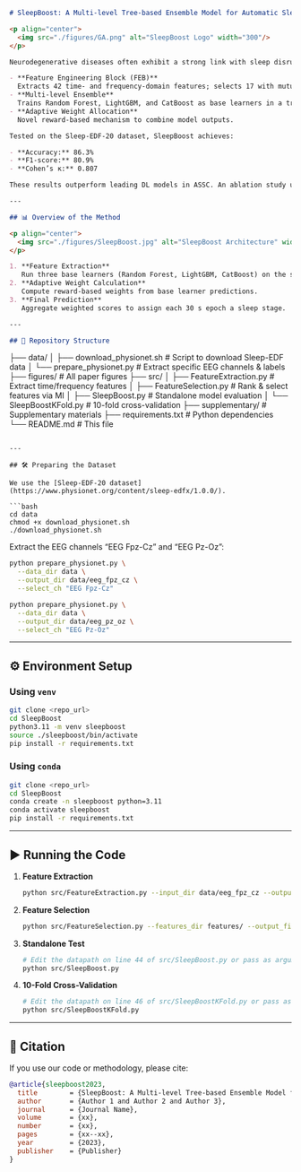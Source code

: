 ```markdown
# SleepBoost: A Multi-level Tree-based Ensemble Model for Automatic Sleep Stage Classification

<p align="center">
  <img src="./figures/GA.png" alt="SleepBoost Logo" width="300"/>
</p>

Neurodegenerative diseases often exhibit a strong link with sleep disruption, highlighting the importance of effective sleep stage monitoring. In this light, Automatic Sleep Stage Classification (ASSC) plays a pivotal role, now more streamlined than ever due to the advancements in deep learning (DL). However, the opaque nature of DL models can be a barrier in their clinical adoption, due to trust concerns among medical practitioners. To bridge this gap, we introduce **SleepBoost**, a transparent multi-level tree-based ensemble model specifically designed for ASSC. Our approach includes:

- **Feature Engineering Block (FEB)**  
  Extracts 42 time- and frequency-domain features; selects 17 with mutual information > 0.23.
- **Multi-level Ensemble**  
  Trains Random Forest, LightGBM, and CatBoost as base learners in a tree structure.
- **Adaptive Weight Allocation**  
  Novel reward-based mechanism to combine model outputs.

Tested on the Sleep-EDF-20 dataset, SleepBoost achieves:

- **Accuracy:** 86.3%  
- **F1-score:** 80.9%  
- **Cohen’s κ:** 0.807  

These results outperform leading DL models in ASSC. An ablation study underscores the critical role of our selective feature extraction in enhancing both accuracy and interpretability—essential for clinical use.

---

## 📊 Overview of the Method

<p align="center">
  <img src="./figures/SleepBoost.jpg" alt="SleepBoost Architecture" width="600"/>
</p>

1. **Feature Extraction**  
   Run three base learners (Random Forest, LightGBM, CatBoost) on the same feature set.  
2. **Adaptive Weight Calculation**  
   Compute reward-based weights from base learner predictions.  
3. **Final Prediction**  
   Aggregate weighted scores to assign each 30 s epoch a sleep stage.

---

## 📁 Repository Structure

```

├── data/
│   ├── download\_physionet.sh      # Script to download Sleep-EDF data
│   └── prepare\_physionet.py       # Extract specific EEG channels & labels
├── figures/                       # All paper figures
├── src/
│   ├── FeatureExtraction.py       # Extract time/frequency features
│   ├── FeatureSelection.py        # Rank & select features via MI
│   ├── SleepBoost.py              # Standalone model evaluation
│   └── SleepBoostKFold.py         # 10-fold cross-validation
├── supplementary/                 # Supplementary materials
├── requirements.txt               # Python dependencies
└── README.md                      # This file

````

---

## 🛠️ Preparing the Dataset

We use the [Sleep-EDF-20 dataset](https://www.physionet.org/content/sleep-edfx/1.0.0/).

```bash
cd data
chmod +x download_physionet.sh
./download_physionet.sh
````

Extract the EEG channels “EEG Fpz-Cz” and “EEG Pz-Oz”:

```bash
python prepare_physionet.py \
  --data_dir data \
  --output_dir data/eeg_fpz_cz \
  --select_ch "EEG Fpz-Cz"

python prepare_physionet.py \
  --data_dir data \
  --output_dir data/eeg_pz_oz \
  --select_ch "EEG Pz-Oz"
```

---

## ⚙️ Environment Setup

### Using `venv`

```bash
git clone <repo_url>
cd SleepBoost
python3.11 -m venv sleepboost
source ./sleepboost/bin/activate
pip install -r requirements.txt
```

### Using `conda`

```bash
git clone <repo_url>
cd SleepBoost
conda create -n sleepboost python=3.11
conda activate sleepboost
pip install -r requirements.txt
```

---

## ▶️ Running the Code

1. **Feature Extraction**

   ```bash
   python src/FeatureExtraction.py --input_dir data/eeg_fpz_cz --output_dir features/
   ```

2. **Feature Selection**

   ```bash
   python src/FeatureSelection.py --features_dir features/ --output_file selected_features.csv
   ```

3. **Standalone Test**

   ```bash
   # Edit the datapath on line 44 of src/SleepBoost.py or pass as argument
   python src/SleepBoost.py
   ```

4. **10-Fold Cross-Validation**

   ```bash
   # Edit the datapath on line 46 of src/SleepBoostKFold.py or pass as argument
   python src/SleepBoostKFold.py
   ```

---

## 📖 Citation

If you use our code or methodology, please cite:

```bibtex
@article{sleepboost2023,
  title        = {SleepBoost: A Multi-level Tree-based Ensemble Model for Automatic Sleep Stage Classification},
  author       = {Author 1 and Author 2 and Author 3},
  journal      = {Journal Name},
  volume       = {xx},
  number       = {xx},
  pages        = {xx--xx},
  year         = {2023},
  publisher    = {Publisher}
}
```

```
```
